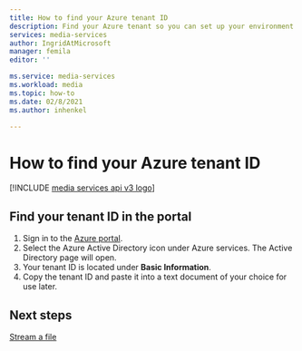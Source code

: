 ```yaml
---
title: How to find your Azure tenant ID
description: Find your Azure tenant so you can set up your environment.
services: media-services
author: IngridAtMicrosoft
manager: femila
editor: ''

ms.service: media-services
ms.workload: media
ms.topic: how-to
ms.date: 02/8/2021
ms.author: inhenkel

---
```

# How to find your Azure tenant ID

[!INCLUDE [media services api v3 logo](./includes/v3-hr.md)]

## Find your tenant ID in the portal

1. Sign in to the [Azure portal](https://portal.azure.com).
1. Select the Azure Active Directory icon under Azure services. The Active Directory page will open.
1. Your tenant ID is located under **Basic Information**.
1. Copy the tenant ID and paste it into a text document of your choice for use later.

## Next steps

[Stream a file](stream-files-dotnet-quickstart.md)
